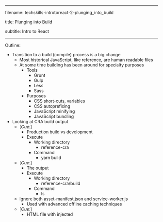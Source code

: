 -----------------------------------------------

filename: techskills-introtoreact-2-plunging_into_build

title: Plunging into Build

subtitle: Intro to React

-----------------------------------------------

Outline:

  - Transition to a build (compile) process is a big change
    - Most historical JavaScript, like reference, are human readable files
    - At some time building has been around for specialty purposes
      - Tools
        - Grunt
        - Gulp
        - Less
        - Sass
      - Purposes
        - CSS short-cuts, variables
        - CSS autoprefixing
        - JavaScript minifying
        - JavaScript bundling
  - Looking at CRA build output
    - [_Cue_:]
      - Production build vs development
      - Execute
        - Working directory
          - reference-cra
        - Command
          - yarn build
    - [_Cue_:]
      - The output
      - Execute
        - Working directory
          - reference-cra/build
        - Command
          - ls
    - Ignore both asset-manifest.json and service-worker.js
      - Used with advanced offline caching techniques
    - [_Cue_:]
      - HTML file with injected <script> tag
      - Editor
        - reference-cra/build/index.html
    - [_Cue_:]
      - minimized JavaScript; oddly large
      - Editor
        - reference-cra/build/static/js/main.a38c6114.js
    - [_Cue_:]
      - The map file is used for debugging
      - Execute
        - Working directory
          - reference-cra/build/static/js
        - Command
          - ls
  - require: A modern practice, break up JavaScript into small modular files.
    - Modules have their own variable scope (or closure)
    - Modules export their functionality by assigning a value to module.exports.
    - Modules import functionality from other modules using the require function.          
    - [_Cue_:]
      - Exporting a function
      - Editor
        - require/src/hello.js
    - [_Cue_:]
      - Importing a function
      - Editor
        - require/src/index.js
    - [_Cue_:]
      - Observing result
      - Execute
        - Working directory
          - require
        - Command
          - yarn start
  - folder: You can also require a folder
    - [_Cue_:]
      - Key is the file name, index.js (or index.jsx - later)
      - Execute
        - Working directory
          - folder/src/hello
        - Command
          - ls
  - package: Requiring third-party code
    - Node Package Manager (npm) packages
    - Can use npm command
    - [_Cue_:]
      - Can also use yarn; faster and more precise version control
      - Execute
        - Working directory
          - package
        - Command
          - yarn add sillyname
    - [_Cue_:]
      - Keep track of project dependencies
      - Editor
        - package/package.json
    - [_Cue_:]
      - Using a package
      - Editor
        - package/src/index.js
    - [_Cue_:]
      - Observing result
      - Execute
        - Working directory
          - package
        - Command
          - yarn start
  - css: bringing in CSS
    - simply require it
    - production build creates a single combined CSS file
    - [_Cue_:]
      - Regular CSS file
      - Editor
        - css/src/index.css
    - [_Cue_:]
      - Importing CSS
      - Editor
        - require/src/index.js
    - [_Cue_:]
      - Observing result
      - Execute
        - Working directory
          - css
        - Command
          - yarn start
  - images: bringing in images
    - Like CSS, just require it
    - production build may store in build/static/media on in the JS bundle
    - [_Cue_:]
      - Add image to the src directory
      - Execute
        - Working directory
          - images/src
        - Command
          - ls
    - [_Cue_:]
      - Creating image tag - this is a pain
      - Editor
        - public/index.html
    - [_Cue_:]
    - [_Cue_:]
      - Importing Image
      - Editor
        - images/src/index.js
    - [_Cue_:]
      - Observing result
      - Execute
        - Working directory
          - images
        - Command
          - yarn start        

Questions:
